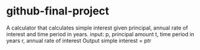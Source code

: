 # github-final-project

A calculator that calculates simple interest given principal, annual rate of interest and time period in years.
input:
    p, principal amount
    t, time period in years
    r, annual rate of interest
Output
    simple interest = p*t*r
